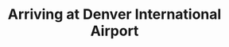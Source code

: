 ---
title: "Arriving at Denver International Airport"
layout: picture
picture: "/assets/posts/2016/2016-05-03-arriving-at-denver-international-airport/20160503_203942873_iOS.jpg"
tags:
  - Airport
  - Denver
  - Photograph
---